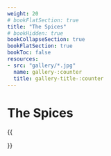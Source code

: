 ```yaml
---
weight: 20
# bookFlatSection: true
title: "The Spices"
# bookHidden: true
bookCollapseSection: true
bookFlatSection: true
bookToc: false
resources: 
- src: "gallery/*.jpg"
  name: gallery-:counter
  title: gallery-title-:counter
---
```


# The Spices

{{<section>}}